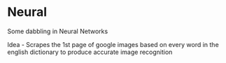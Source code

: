 # Neural
Some dabbling in Neural Networks

Idea - Scrapes the 1st page of google images based on every word in the english dictionary to produce accurate image recognition
